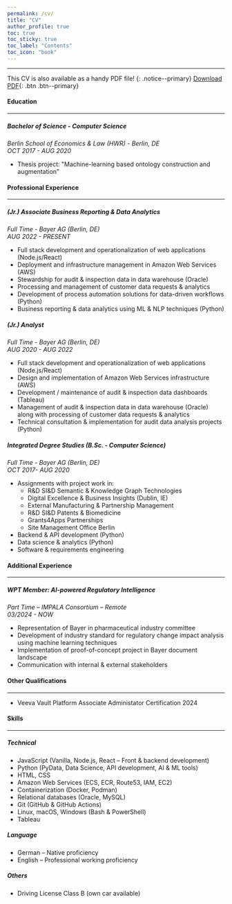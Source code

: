 ```yaml
---
permalink: /cv/
title: "CV"
author_profile: true
toc: true
toc_sticky: true
toc_label: "Contents"
toc_icon: "book"
---
```

---
This CV is also available as a handy PDF file!
{: .notice--primary}
[<i class="fa-solid fa-download"></i> Download PDF](/assets/files/cv-max-schroen.pdf){: .btn .btn--primary}
#### Education
---
##### Bachelor of Science - Computer Science
*Berlin School of Economics & Law (HWR) - Berlin, DE*\
*OCT 2017 - AUG 2020*
- Thesis project: "Machine-learning based ontology construction and augmentation"

#### Professional Experience
---
##### (Jr.) Associate Business Reporting & Data Analytics
*Full Time - Bayer AG (Berlin, DE)*\
*AUG 2022 - PRESENT*
- Full stack development and operationalization of web applications (Node.js/React)
- Deployment and infrastructure management in Amazon Web Services (AWS)
- Stewardship for audit & inspection data in data warehouse (Oracle)
- Processing and management of customer data requests & analytics
- Development of process automation solutions for data-driven workflows (Python)
- Business reporting & data analytics using ML & NLP techniques (Python)

##### (Jr.) Analyst
*Full Time - Bayer AG (Berlin, DE)*\
*AUG 2020 - AUG 2022*
- Full stack development and operationalization of web applications (Node.js/React)
- Design and implementation of Amazon Web Services infrastructure (AWS)
- Development / maintenance of audit & inspection data dashboards (Tableau)
- Management of audit & inspection data in data warehouse (Oracle) along with processing of customer data requests & analytics
- Technical consultation & implementation for audit data analysis projects (Python)

##### Integrated Degree Studies (B.Sc. - Computer Science)
*Full Time - Bayer AG (Berlin, DE)*\
*OCT 2017- AUG 2020*
- Assignments with project work in: 
    * R&D SI&D Semantic & Knowledge Graph Technologies
    * Digital Excellence & Business Insights (Dublin, IE)
    * External Manufacturing & Partnership Management
    * R&D SI&D Patents & Biomedicine
    * Grants4Apps Partnerships
    * Site Management Office Berlin
- Backend & API development (Python)
- Data science & analytics (Python)
- Software & requirements engineering

#### Additional Experience
---
##### WPT Member: AI-powered Regulatory Intelligence 
*Part Time – IMPALA Consortium – Remote*\
*03/2024 - NOW*
- Representation of Bayer in pharmaceutical industry committee
- Development of industry standard for regulatory change impact analysis using machine learning techniques
- Implementation of proof-of-concept project in Bayer document landscape
- Communication with internal & external stakeholders

#### Other Qualifications
---
- Veeva Vault Platform Associate Administator Certification 2024

#### Skills
---
##### Technical
- JavaScript (Vanilla, Node.js, React – Front & backend development)
- Python (PyData, Data Science, API development, AI & ML tools)
- HTML, CSS
- Amazon Web Services (ECS, ECR, Route53, IAM, EC2)
- Containerization (Docker, Podman)
- Relational databases (Oracle, MySQL)
- Git (GitHub & GitHub Actions)
- Linux, macOS, Windows (Bash & PowerShell)
- Tableau

##### Language
- German – Native proficiency
- English – Professional working proficiency

##### Others
- Driving License Class B (own car available)

